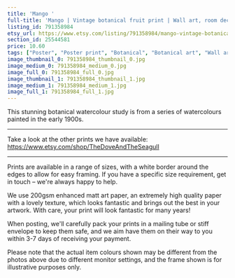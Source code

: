```yaml
---
title: 'Mango '
full-title: 'Mango | Vintage botanical fruit print | Wall art, room decor, vintage print, watercolour'
listing_id: 791358984
etsy_url: https://www.etsy.com/listing/791358984/mango-vintage-botanical-fruit-print-wall?utm_source=site&utm_medium=api&utm_campaign=api
section_id: 25544581
price: 10.60
tags: ["Poster", "Poster print", "Botanical", "Botanical art", "Wall art", "Botanical poster", "Photograph", "Vintage", "Plant", "Watercolour", "Fruit", "High quality print"]
image_thumbnail_0: 791358984_thumbnail_0.jpg
image_medium_0: 791358984_medium_0.jpg
image_full_0: 791358984_full_0.jpg
image_thumbnail_1: 791358984_thumbnail_1.jpg
image_medium_1: 791358984_medium_1.jpg
image_full_1: 791358984_full_1.jpg
---
```

This stunning botanical watercolour study is from a series of watercolours painted in the early 1900s.

---

Take a look at the other prints we have available:
https://www.etsy.com/shop/TheDoveAndTheSeagull

----

Prints are available in a range of sizes, with a white border around the edges to allow for easy framing. If you have a specific size requirement, get in touch – we&#39;re always happy to help.

We use 200gsm enhanced matt art paper, an extremely high quality paper with a lovely texture, which looks fantastic and brings out the best in your artwork. With care, your print will look fantastic for many years!

When posting, we&#39;ll carefully pack your prints in a mailing tube or stiff envelope to keep them safe, and we aim have them on their way to you within 3-7 days of receiving your payment.

Please note that the actual item colours shown may be different from the photos above due to different monitor settings, and the frame shown is for illustrative purposes only.
